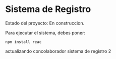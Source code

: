 <h1>Sistema de Registro</h1>

Estado del proyecto: En construccion.

 Para ejecutar el sistema, debes poner:

 ```npm install reac```

 actualizando concolaborador
 sistema de registro 2
